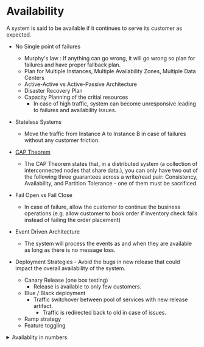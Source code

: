 # Availability
A system is said to be available if it continues to serve its customer as expected.

- No Single point of failures
    - Murphy's law : If anything can go wrong, it will go wrong so plan for failures and have proper fallback plan.
    - Plan for Multiple Instances, Multiple Availability Zones, Multiple Data Centers
    - Active-Active vs Active-Passive Architecture
    - Disaster Recovery Plan
    - Capacity Planning of the critial resources
        - In case of high traffic, system can become unresponsive leading to failures and availability issues.
- Stateless Systems
    - Move the traffic from Instance A to Instance B in case of failures without any customer friction.
- [CAP Theorem](https://robertgreiner.com/cap-theorem-revisited/)
    - The CAP Theorem states that, in a distributed system (a collection of interconnected nodes that share data.), you can only have two out of the following three guarantees across a write/read pair: Consistency, Availability, and Partition Tolerance - one of them must be sacrificed.
- Fail Open vs Fail Close
    -   In case of failure, allow the customer to continue the business operations (e.g. allow customer to book order if inventory check fails instead of failing the order placement)
- Event Driven Architecture
    - The system will process the events as and when they are available as long as there is no message loss.

- Deployment Strategies - Avoid the bugs in new release that could impact the overall availability of the system.
	- Canary Release (one box testing)
		- Release is available to only few customers.
	- Blue / Black deployment
		- Traffic switchover between pool of services with new release artifact.
			- Traffic is redirected back to old in case of issues.
    - Ramp strategy
    - Feature toggling


<details>
  <summary>Availablity in numbers</summary>

| Percentile | Downtime per year |
|----------  |----------------------|
| 99%        | 87 hours, 40 minutes | 
| 99.5%      | 43 hours, 50 minutes | 
| 99.9%      | 8 hours, 46 minutes  | 
| 99.95%     | 4 hours, 23 minutes  | 
| 99.99%     | 52.6 minutes         | 
| 99.999%    | 5.26 minutes         |

</details>


